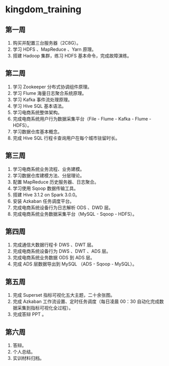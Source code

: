 # kingdom_training

## 第一周

1. 购买并配置三台服务器（2C8G）。
2. 学习 HDFS 、MapReduce 、Yarn 原理。
3. 搭建 Hadoop 集群，练习 HDFS 基本命令，完成故障演练。

## 第二周

1. 学习 Zookeeper 分布式协调组件原理。
2. 学习 Flume 海量日志聚合系统原理。
3. 学习 Kafka 事件流处理原理。
4. 学习 Hive SQL 基本语法。
5. 学习电商系统整体架构。
6. 完成电商系统用户行为数据采集平台（File - Flume - Kafka - Flume - HDFS）。
7. 学习数据仓库基本概念。
8. 完成 Hive SQL 行程卡查询用户在每个城市驻留时长。

## 第三周

1. 学习电商系统业务流程、业务建模。
2. 学习数据仓库建模方法、分层理论。
3. 配置 MapReduce 历史服务器、日志聚合。
4. 学习使用 Sqoop 数据传输工具。
5. 搭建 Hive 3.1.2 on Spark 3.0.0。
6. 安装 Azkaban 任务调度平台。
7. 完成电商系统设备行为日志解析 ODS 、DWD 层。
8. 完成电商系统业务数据采集平台（MySQL - Sqoop - HDFS）。

## 第四周

1. 完成通信大数据行程卡 DWS 、DWT 层。
2. 完成电商系统设备行为 DWS 、DWT 、ADS 层。
3. 完成电商系统业务数据 ODS 到 ADS 层。
4. 完成 ADS 层数据导出到 MySQL （ADS - Sqoop - MySQL）。

## 第五周

1. 完成 Superset 指标可视化五大主题，二十余张图。
2. 完成 Azkaban 工作流设置、定时任务调度（每日凌晨 00：30 自动化完成数据采集到指标可视化全过程）。
3. 完成答辩 PPT 。

## 第六周

1. 答辩。
2. 个人总结。
3. 实训材料归档。

